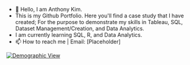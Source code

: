 - 👋 Hello, I am Anthony Kim.
- This is my Github Portfolio. Here you'll find a case study that I have created; For the purpose to demonstrate my skills in Tableau, SQL, Dataset Management/Creation, and Data Analytics.
- I am currently learning SQL, R, and Data Analytics.
- 📫 How to reach me | Email: [Placeholder] 

<div class='tableauPlaceholder' id='viz1698189191576' style='position: relative'><noscript><a href='#'><img alt='Demographic View ' src='https:&#47;&#47;public.tableau.com&#47;static&#47;images&#47;De&#47;DeKalbGwinnett2021CrimeCaseStudy&#47;DemographicView&#47;1_rss.png' style='border: none' /></a></noscript><object class='tableauViz'  style='display:none;'><param name='host_url' value='https%3A%2F%2Fpublic.tableau.com%2F' /> <param name='embed_code_version' value='3' /> <param name='site_root' value='' /><param name='name' value='DeKalbGwinnett2021CrimeCaseStudy&#47;DemographicView' /><param name='tabs' value='no' /><param name='toolbar' value='yes' /><param name='static_image' value='https:&#47;&#47;public.tableau.com&#47;static&#47;images&#47;De&#47;DeKalbGwinnett2021CrimeCaseStudy&#47;DemographicView&#47;1.png' /> <param name='animate_transition' value='yes' /><param name='display_static_image' value='yes' /><param name='display_spinner' value='yes' /><param name='display_overlay' value='yes' /><param name='display_count' value='yes' /><param name='language' value='en-US' /></object></div>                <script type='text/javascript'>                    var divElement = document.getElementById('viz1698189191576');                    var vizElement = divElement.getElementsByTagName('object')[0];                    if ( divElement.offsetWidth > 800 ) { vizElement.style.width='100%';vizElement.style.height=(divElement.offsetWidth*0.75)+'px';} else if ( divElement.offsetWidth > 500 ) { vizElement.style.width='100%';vizElement.style.height=(divElement.offsetWidth*0.75)+'px';} else { vizElement.style.width='100%';vizElement.style.height='1427px';}                     var scriptElement = document.createElement('script');                    scriptElement.src = 'https://public.tableau.com/javascripts/api/viz_v1.js';                    vizElement.parentNode.insertBefore(scriptElement, vizElement);                </script>
<!---
AnthonyKim47/AnthonyKim47 is a ✨ special ✨ repository because its `README.md` (this file) appears on your GitHub profile.
You can click the Preview link to take a look at your changes.
--->
